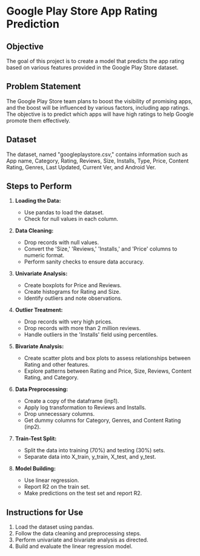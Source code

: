 # Google Play Store App Rating Prediction

## Objective

The goal of this project is to create a model that predicts the app rating based on various features provided in the Google Play Store dataset.

## Problem Statement

The Google Play Store team plans to boost the visibility of promising apps, and the boost will be influenced by various factors, including app ratings. The objective is to predict which apps will have high ratings to help Google promote them effectively.

## Dataset

The dataset, named "googleplaystore.csv," contains information such as App name, Category, Rating, Reviews, Size, Installs, Type, Price, Content Rating, Genres, Last Updated, Current Ver, and Android Ver.

## Steps to Perform

1. **Loading the Data:**
   - Use pandas to load the dataset.
   - Check for null values in each column.

2. **Data Cleaning:**
   - Drop records with null values.
   - Convert the 'Size,' 'Reviews,' 'Installs,' and 'Price' columns to numeric format.
   - Perform sanity checks to ensure data accuracy.

3. **Univariate Analysis:**
   - Create boxplots for Price and Reviews.
   - Create histograms for Rating and Size.
   - Identify outliers and note observations.

4. **Outlier Treatment:**
   - Drop records with very high prices.
   - Drop records with more than 2 million reviews.
   - Handle outliers in the 'Installs' field using percentiles.

5. **Bivariate Analysis:**
   - Create scatter plots and box plots to assess relationships between Rating and other features.
   - Explore patterns between Rating and Price, Size, Reviews, Content Rating, and Category.

6. **Data Preprocessing:**
   - Create a copy of the dataframe (inp1).
   - Apply log transformation to Reviews and Installs.
   - Drop unnecessary columns.
   - Get dummy columns for Category, Genres, and Content Rating (inp2).

7. **Train-Test Split:**
   - Split the data into training (70%) and testing (30%) sets.
   - Separate data into X_train, y_train, X_test, and y_test.

8. **Model Building:**
   - Use linear regression.
   - Report R2 on the train set.
   - Make predictions on the test set and report R2.

## Instructions for Use

1. Load the dataset using pandas.
2. Follow the data cleaning and preprocessing steps.
3. Perform univariate and bivariate analysis as directed.
4. Build and evaluate the linear regression model.

